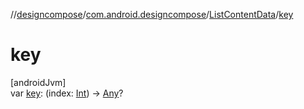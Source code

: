 //[designcompose](../../../index.md)/[com.android.designcompose](../index.md)/[ListContentData](index.md)/[key](key.md)

# key

[androidJvm]\
var [key](key.md): (index: [Int](https://kotlinlang.org/api/latest/jvm/stdlib/kotlin/-int/index.html)) -&gt; [Any](https://kotlinlang.org/api/latest/jvm/stdlib/kotlin/-any/index.html)?
